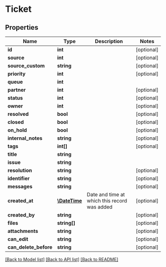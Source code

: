 # Ticket

## Properties
Name | Type | Description | Notes
------------ | ------------- | ------------- | -------------
**id** | **int** |  | [optional] 
**source** | **int** |  | [optional] 
**source_custom** | **string** |  | [optional] 
**priority** | **int** |  | [optional] 
**queue** | **int** |  | 
**partner** | **int** |  | [optional] 
**status** | **int** |  | [optional] 
**owner** | **int** |  | [optional] 
**resolved** | **bool** |  | [optional] 
**closed** | **bool** |  | [optional] 
**on_hold** | **bool** |  | [optional] 
**internal_notes** | **string** |  | [optional] 
**tags** | **int[]** |  | [optional] 
**title** | **string** |  | 
**issue** | **string** |  | 
**resolution** | **string** |  | [optional] 
**identifier** | **string** |  | [optional] 
**messages** | **string** |  | [optional] 
**created_at** | [**\DateTime**](\DateTime.md) | Date and time at which this record was added | [optional] 
**created_by** | **string** |  | [optional] 
**files** | **string[]** |  | [optional] 
**attachments** | **string** |  | [optional] 
**can_edit** | **string** |  | [optional] 
**can_delete_before** | **string** |  | [optional] 

[[Back to Model list]](../README.md#documentation-for-models) [[Back to API list]](../README.md#documentation-for-api-endpoints) [[Back to README]](../README.md)


